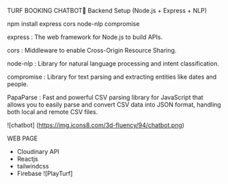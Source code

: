 TURF BOOKING CHATBOT🏏
Backend Setup (Node.js + Express + NLP)

npm install express cors node-nlp compromise

express : The web framework for Node.js to build APIs.

cors : Middleware to enable Cross-Origin Resource Sharing.

node-nlp : Library for natural language processing and intent classification.

compromise : Library for text parsing and extracting entities like dates and people.

PapaParse : Fast and powerful CSV parsing library for JavaScript that allows you to easily parse and convert CSV data into JSON format, handling both local and remote CSV files.

![chatbot] (https://img.icons8.com/3d-fluency/94/chatbot.png)

WEB PAGE 

- Cloudinary API
- Reactjs
- tailwindcss
- Firebase
  ![PlayTurf]
